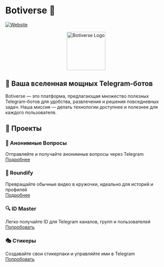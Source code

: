 # Botiverse 🚀

[![Website](https://img.shields.io/website?url=https%3A%2F%2Fwww.botiverse.site&style=for-the-badge&label=website&color=blue)](https://www.botiverse.site/)

<p align="center">
  <img src="https://www.botiverse.site/logo-s.png" alt="Botiverse Logo" width="120" height="120"/>
</p>

## 🌌 Ваша вселенная мощных Telegram-ботов

Botiverse — это платформа, предлагающая множество полезных Telegram-ботов для удобства, развлечения и решения повседневных задач. Наша миссия — делать технологии доступнее и полезнее для каждого пользователя.

## 🤖 Проекты

### 📝 Анонимные Вопросы
Отправляйте и получайте анонимные вопросы через Telegram  
[Подробнее](https://www.botiverse.site/anonqt)

### 🔄 Roundify
Превращайте обычные видео в кружочки, идеально для историй и профилей  
[Подробнее](https://www.botiverse.site/roundify)

### 🔍 ID Master
Легко получайте ID для Telegram каналов, групп и пользователей  
[Попробовать](https://t.me/idmaster_robot)

### 🎭 Стикеры
Создавайте свои стикерпаки и управляйте ими в Telegram  
[Попробовать](https://t.me/StickifyRobot)
